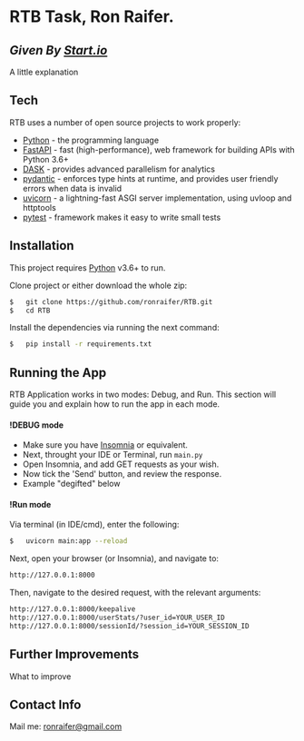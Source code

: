 # RTB Task, Ron Raifer.
## _Given By [Start.io](https://start.io/)_
A little explanation


## Tech

RTB uses a number of open source projects to work properly:

- [Python](https://www.python.org/) - the programming language
- [FastAPI](https://fastapi.tiangolo.com/) - fast (high-performance), web framework for building APIs with Python 3.6+
- [DASK](https://dask.org/) - provides advanced parallelism for analytics
- [pydantic](https://pydantic-docs.helpmanual.io/) - enforces type hints at runtime, and provides user friendly errors when data is invalid
- [uvicorn](https://www.uvicorn.org/) - a lightning-fast ASGI server implementation, using uvloop and httptools
- [pytest](pytest.org) - framework makes it easy to write small tests


## Installation

This project requires [Python](https://www.python.org/) v3.6+ to run.

Clone project or either download the whole zip:
```sh
$   git clone https://github.com/ronraifer/RTB.git
$   cd RTB
```

Install the dependencies via running the next command:
```sh
$   pip install -r requirements.txt
```

## Running the App

RTB Application works in two modes: Debug, and Run.
This section will guide you and explain how to run the app in each mode.

#### !DEBUG mode

- Make sure you have [Insomnia](https://insomnia.rest/) or equivalent.
- Next, throught your IDE or Terminal, run ``main.py``
- Open Insomnia, and add GET requests as your wish.
- Now tick the 'Send' button, and review the response.
- Example "degifted" below


#### !Run mode

Via terminal (in IDE/cmd), enter the following:
```sh 
$   uvicorn main:app --reload 
```

Next, open your browser (or Insomnia), and navigate to:
```sh 
http://127.0.0.1:8000
```

Then, navigate to the desired request, with the relevant arguments:
```sh 
http://127.0.0.1:8000/keepalive
http://127.0.0.1:8000/userStats/?user_id=YOUR_USER_ID
http://127.0.0.1:8000/sessionId/?session_id=YOUR_SESSION_ID
```

## Further Improvements
What to improve


## Contact Info
Mail me: ronraifer@gmail.com


